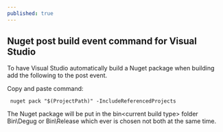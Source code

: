 ```yaml
---
published: true
---
```


## Nuget post build event command for Visual Studio

To have Visual Studio automatically build a Nuget package when building add the following to the post event.

Copy and paste command:
     
     nuget pack "$(ProjectPath)" -IncludeReferencedProjects
     
     
The Nuget package will be put in the bin\<current build type> folder 
Bin\Degug or Bin\Release which ever is chosen not both at the same time.